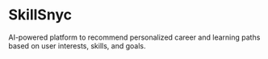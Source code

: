 # SkillSnyc
AI-powered platform to recommend personalized career and learning paths based on user interests, skills, and goals.
